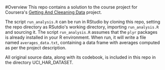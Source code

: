 #Overview
This repo contains a solution to the course project for Coursera's [Getting And Cleeaning Data](https://class.coursera.org/getdata-013) project.

The script `run_analysis.R` can be run in RStudio by cloning this repo, setting the repo directory as RSutdio's working directory, importing `run_analysis.R` and sourcing it.  The script `run_analysis.R` assumes that the `plyr` packages is already installed in your R environment.  When run, it will write a file named `averages_data.txt`, containing a data frame with averages computed as per the project description.

All original source data, along with its codebook, is included in this repo in the directory UCI\_HAR\_DATASET.

